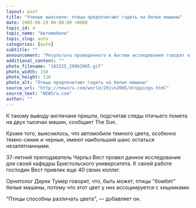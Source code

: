 ```yaml
---
layout: post
title: "Ученые выяснили: птицы предпочитают гадить на белые машины"
date: 2005-06-29 00:00:00 +0000
topic_id: 4
topic_name: "Автомобили"
topic_slug: auto
categories: [auto]
subtitle: ""
announcement: "Результаты проведенного в Англии исследования говорят о том, что птицы предпочитают справлять нужду на автомобили белого цвета."
additional_content: ""
photo_filename: "163325_29062005.gif"
photo_width: 158
photo_height: 118
photo_alt: "Птицы предпочитают гадить на белые машины"
source_url: "http://newsru.com/world/29jun2005/droppings.html"
source_text: "NEWSru.com"
author: ""
---
```

К такому выводу англичане пришли, подсчитав следы птичьего помета на двух тысячах машин, сообщает The Sun.

Кроме того, выяснилось, что автомобили темного цвета, особенно темно-синие и черные, имеют наибольший шанс остаться незапятнанными.

37-летний преподаватель Чарльз Вест провел данное исследование для своей кафедры Бристольского университета. К своей работе господин Вест привлек еще 40 своих коллег.

Орнитолог Дерек Тумер говорит, что, быть может, птицы "бомбят" белые машины, потому что этот цвет у них ассоциируется с хищниками.

"Птицы способны различать цвета", &mdash; добавляет он.

